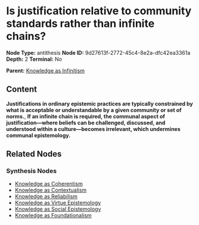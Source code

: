 # Is justification relative to community standards rather than infinite chains?

**Node Type:** antithesis
**Node ID:** 9d27613f-2772-45c4-8e2a-dfc42ea3361a
**Depth:** 2
**Terminal:** No

**Parent:** [Knowledge as Infinitism](knowledge-as-infinitism-thesis-1ccb10a4-65b9-4ca2-911c-7c3a5e2f3c55.md)

## Content

**Justifications in ordinary epistemic practices are typically constrained by what is acceptable or understandable by a given community or set of norms.**, **If an infinite chain is required, the communal aspect of justification—where beliefs can be challenged, discussed, and understood within a culture—becomes irrelevant, which undermines communal epistemology.**

## Related Nodes

### Synthesis Nodes

- [Knowledge as Coherentism](knowledge-as-coherentism-synthesis-1288c74f-2fa1-4d7b-b608-d7393ff1d78c.md)
- [Knowledge as Contextualism](knowledge-as-contextualism-synthesis-df0c89d7-77c8-4a42-945e-76871c82d0e1.md)
- [Knowledge as Reliabilism](knowledge-as-reliabilism-synthesis-be6bb5e6-1be7-410d-b2a4-5376035b76b8.md)
- [Knowledge as Virtue Epistemology](knowledge-as-virtue-epistemology-synthesis-b9dd652b-09bd-497e-8fe6-afc771fca29b.md)
- [Knowledge as Social Epistemology](knowledge-as-social-epistemology-synthesis-ecb44c63-ba85-46fa-862a-a9d096388e8c.md)
- [Knowledge as Foundationalism](knowledge-as-foundationalism-synthesis-7bf1dc31-e320-4e48-8e4a-f96b840f07ba.md)
